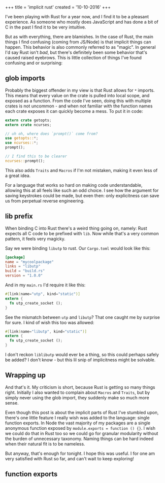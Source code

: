 +++
title = 'implicit rust'
created = '10-10-2016'
+++

I've been playing with Rust for a year now, and I find it to be a pleasant
experience. As someone who mostly does JavaScript and has done a bit of C in
the past I find it to be very intuitive.

But as with everything, there are blamishes. In the case of Rust, the main
things I find confusing (coming from JS/Node) is that implicit things can
happen. This behavior is also commonly referred to as "magic". In general I'd
say Rust isn't _bad_, but there's definitely been some behavior that's caused
raised eyebrows. This is little collection of things I've found confusing and
or surprising:

## glob imports
Probably the biggest offender in my view is that Rust allows for `*` imports.
This means that every value on the crate is pulled into local scope, and
exposed as a function. From the code I've seen, doing this with multiple crates
is not uncommon - and when not familiar with the function names each crate
exposes it can quickly become a mess. To put it in code:

```rust
extern crate getopts;
extern crate ncurses;

// uh oh, where does `prompt()` come from?
use getopts::*;
use ncurses::*;
prompt();

// I find this to be clearer
ncurses::prompt();
```

This also adds `Traits` and `Macros` if I'm not mistaken, making it even less
of a great idea.

For a language that works so hard on making code understandable, allowing this
at all feels like such an odd choice. I see how the argument for saving
keystrokes could be made, but even then: only explicitness can save us from
perpetual reverse engineering.

## lib prefix
When binding C into Rust there's a weird thing going on, namely: Rust expects
all C code to be prefixed with `lib`. Now while that's a very common pattern,
it feels very magicky.

Say we were binding `libutp` to rust. Our `Cargo.toml` would look like this:
```toml
[package]
name = "mycoolpackage"
links = "libutp"
build = "build.rs"
version = "1.0.0"
```

And in my `main.rs` I'd require it like this:
```rust
#[link(name="utp", kind="static")]
extern {
  fn utp_create_socket ();
}
```

See the mismatch between `utp` and `libutp`? That one caught me by surprise for
sure. I kind of wish this too was allowed:
```rust
#[link(name="libutp", kind="static")]
extern {
  fn utp_create_socket ();
}
```
I don't reckon `liblibutp` would ever be a thing, so this could perhaps safely
be added? I don't know - but this lil snip of implicitness might be solvable.

## Wrapping up
And that's it. My criticism is short, because Rust is getting so many things
right. Initially I also wanted to complain about `Macros` and `Traits`, but by
simply never using the glob import, they suddenly make so much more sense.

Even though this post is about the implicit parts of Rust I've stumbled upon,
there's one little feature I really wish was added to the language: single
function exports. In Node the vast majority of my packages are a single
anonymous function exposed by `module.exports = function () {}`. I wish we
could do that in Rust too so we could go for granular modularity without the
burden of unnecessary taxonomy. Naming things can be hard indeed when their
natural fit is to be nameless.

But anyway, that's enough for tonight. I hope this was useful. I for one am
very satisfied with Rust so far, and can't wait to keep exploring!
## function exports
